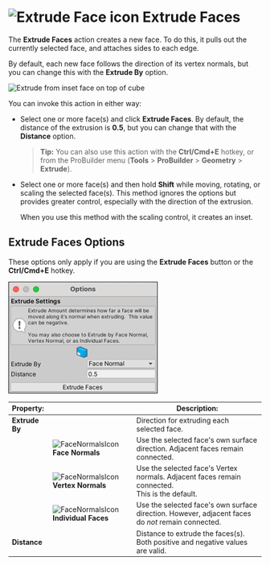 # ![Extrude Face icon](images/icons/Face_Extrude.png) Extrude Faces

The __Extrude Faces__ action creates a new face. To do this, it pulls out the currently selected face, and attaches sides to each edge.

By default, each new face follows the direction of its vertex normals, but you can change this with the **Extrude By** option.

![Extrude from inset face on top of cube](images/ExtrudeFace_Example.png)

You can invoke this action in either way:

- Select one or more face(s) and click **Extrude Faces**. By default, the distance of the extrusion is **0.5**, but you can change that with the **Distance** option.

  > **Tip:** You can also use this action with the **Ctrl/Cmd+E** hotkey, or from the ProBuilder menu (**Tools** > **ProBuilder** > **Geometry** > **Extrude**).

- Select one or more face(s) and then hold **Shift** while moving, rotating, or scaling the selected face(s). This method ignores the options but provides greater control, especially with the direction of the extrusion. 

	When you use this method with the scaling control, it creates an inset.



## Extrude Faces Options

These options only apply if you are using the **Extrude Faces** button or the **Ctrl/Cmd+E** hotkey.

![Extrude Face options](images/Face_Extrude_props.png)

| **Property:** |                                                              | **Description:**                                           |
| :-------------- | ------------------------------------------------------------ | ------------------------------------------------------------ |
| **Extrude By**  |                                                              | Direction for extruding each selected face.                  |
|                 | ![FaceNormalsIcon](images/icons/ExtrudeFace_FaceNormals.png) **Face Normals** | Use the selected face's own surface direction. Adjacent faces remain connected. |
|                 | ![FaceNormalsIcon](images/icons/ExtrudeFace_VertexNormals.png) **Vertex Normals** | Use the selected face's Vertex normals. Adjacent faces remain connected. <br />This is the default. |
|                 | ![FaceNormalsIcon](images/icons/ExtrudeFace_Individual.png) **Individual Faces** | Use the selected face's own surface direction. However, adjacent faces do *not* remain connected. |
| __Distance__    |                                                              | Distance to extrude the faces(s). <br />Both positive and negative values are valid. |

